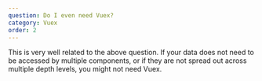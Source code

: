 ```yaml
---
question: Do I even need Vuex?
category: Vuex
order: 2
---
```


This is very well related to the above question. If your data does not need to be accessed by multiple components, or if they are not spread out across multiple depth levels, you might not need Vuex. 
